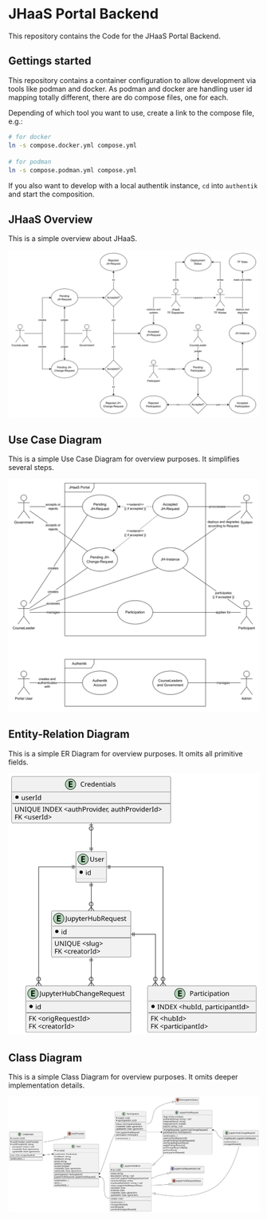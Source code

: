 # JHaaS Portal Backend

This repository contains the Code for the JHaaS Portal Backend.

## Gettings started

This repository contains a container configuration to allow development via tools like podman and docker. As podman and docker are handling user id mapping totally different, there are do compose files, one for each.

Depending of which tool you want to use, create a link to the compose file, e.g.:

```bash
# for docker
ln -s compose.docker.yml compose.yml

# for podman
ln -s compose.podman.yml compose.yml
```

If you also want to develop with a local authentik instance, `cd` into `authentik` and start the composition.

## JHaaS Overview

This is a simple overview about JHaaS.

![JHaaS Overview](docs/rendered/JHaaS%20Overview.svg)

## Use Case Diagram

This is a simple Use Case Diagram for overview purposes. It simplifies several steps.

![JHaaS Use Case Diagram](docs/rendered/JHaaS%20Use%20Case%20Simple.svg)

## Entity-Relation Diagram

This is a simple ER Diagram for overview purposes. It omits all primitive fields.

![JHaaS ER Diagram](docs/rendered/ERDiagram.svg)

## Class Diagram

This is a simple Class Diagram for overview purposes. It omits deeper implementation details.

![JHaaS Class Diagram](docs/rendered/ClassDiagram.svg)
